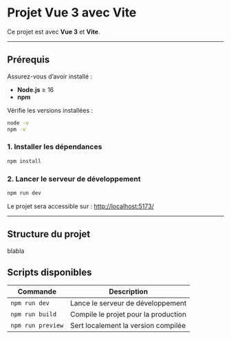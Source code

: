 
# Projet Vue 3 avec Vite

Ce projet est avec **Vue 3** et **Vite**.

---

## Prérequis

Assurez-vous d’avoir installé :
- **Node.js** ≥ 16
- **npm**

Vérifie les versions installées :
```bash
node -v
npm -v
```

### 1. Installer les dépendances
```bash
npm install
```

### 2. Lancer le serveur de développement
```bash
npm run dev
```
Le projet sera accessible sur :
[http://localhost:5173/](http://localhost:5173/)

---

## Structure du projet

blabla

## Scripts disponibles

| Commande | Description |
|-----------|-------------|
| `npm run dev` | Lance le serveur de développement |
| `npm run build` | Compile le projet pour la production |
| `npm run preview` | Sert localement la version compilée |





